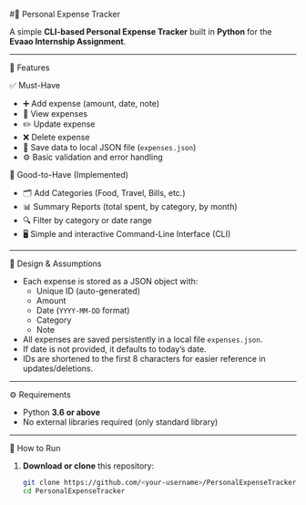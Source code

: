 #🧾 Personal Expense Tracker

A simple **CLI-based Personal Expense Tracker** built in **Python** for the **Evaao Internship Assignment**.

---

🚀 Features

 ✅ Must-Have
- ➕ Add expense (amount, date, note)
- 👀 View expenses
- ✏️ Update expense
- ❌ Delete expense
- 💾 Save data to local JSON file (`expenses.json`)
- ⚙️ Basic validation and error handling

 🌟 Good-to-Have (Implemented)
- 🗂 Add Categories (Food, Travel, Bills, etc.)
- 📊 Summary Reports (total spent, by category, by month)
- 🔍 Filter by category or date range
- 🖥️ Simple and interactive Command-Line Interface (CLI)

---

🧠 Design & Assumptions

- Each expense is stored as a JSON object with:
  - Unique ID (auto-generated)
  - Amount
  - Date (`YYYY-MM-DD` format)
  - Category
  - Note
- All expenses are saved persistently in a local file `expenses.json`.
- If date is not provided, it defaults to today’s date.
- IDs are shortened to the first 8 characters for easier reference in updates/deletions.

---

⚙️ Requirements

- Python **3.6 or above**
- No external libraries required (only standard library)

---

🏃 How to Run

1. **Download or clone** this repository:
   ```bash
   git clone https://github.com/<your-username>/PersonalExpenseTracker.git
   cd PersonalExpenseTracker
